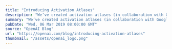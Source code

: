 ```yaml
---
title: "Introducing Activation Atlases"
description: "We’ve created activation atlases (in collaboration with Google researchers), a new technique for visualizing what interactions between neurons can represent. As AI systems are deployed in increasingly sensitive contexts, having a better understanding of their internal decision-making processes will let us identify weaknesses and investigate failures."
summary: "We’ve created activation atlases (in collaboration with Google researchers), a new technique for visualizing what interactions between neurons can represent. As AI systems are deployed in increasingly sensitive contexts, having a better understanding of their internal decision-making processes will let us identify weaknesses and investigate failures."
pubDate: "Wed, 06 Mar 2019 08:00:00 GMT"
source: "OpenAI Blog"
url: "https://openai.com/blog/introducing-activation-atlases"
thumbnail: "/assets/openai_logo.png"
---
```


